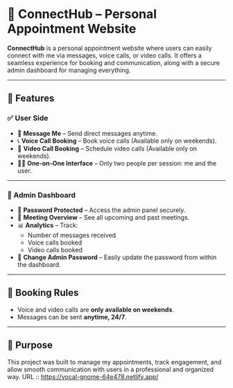 # 🔗 ConnectHub – Personal Appointment Website

**ConnectHub** is a personal appointment website where users can easily connect with me via messages, voice calls, or video calls. It offers a seamless experience for booking and communication, along with a secure admin dashboard for managing everything.

---

## 🌟 Features

### ✅ User Side
- 📩 **Message Me** – Send direct messages anytime.
- 📞 **Voice Call Booking** – Book voice calls (Available only on weekends).
- 🎥 **Video Call Booking** – Schedule video calls (Available only on weekends).
- 🧑‍💻 **One-on-One Interface** – Only two people per session: me and the user.

---

### 🔐 Admin Dashboard
- 🔑 **Password Protected** – Access the admin panel securely.
- 📆 **Meeting Overview** – See all upcoming and past meetings.
- 📊 **Analytics** – Track:
  - Number of messages received
  - Voice calls booked
  - Video calls booked
- 🔄 **Change Admin Password** – Easily update the password from within the dashboard.

---

## 📅 Booking Rules
- Voice and video calls are **only available on weekends**.
- Messages can be sent **anytime, 24/7**.

---

## 📌 Purpose
This project was built to manage my appointments, track engagement, and allow smooth communication with users in a professional and organized way.
URL :: https://vocal-gnome-64e478.netlify.app/
